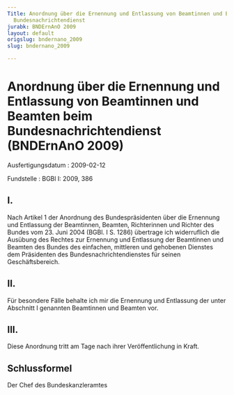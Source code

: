 ```yaml
---
Title: Anordnung über die Ernennung und Entlassung von Beamtinnen und Beamten beim
  Bundesnachrichtendienst
jurabk: BNDErnAnO 2009
layout: default
origslug: bndernano_2009
slug: bndernano_2009

---
```


# Anordnung über die Ernennung und Entlassung von Beamtinnen und Beamten beim Bundesnachrichtendienst (BNDErnAnO 2009)

Ausfertigungsdatum
:   2009-02-12

Fundstelle
:   BGBl I: 2009, 386


## I.

Nach Artikel 1 der Anordnung des Bundespräsidenten über die Ernennung und Entlassung der Beamtinnen, Beamten, Richterinnen und Richter des Bundes vom 23. Juni 2004 (BGBl. I S. 1286) übertrage ich widerruflich die Ausübung des Rechtes zur Ernennung und Entlassung der Beamtinnen und Beamten des Bundes des einfachen, mittleren und gehobenen Dienstes dem Präsidenten des Bundesnachrichtendienstes für seinen Geschäftsbereich.


## II.

Für besondere Fälle behalte ich mir die Ernennung und Entlassung der unter Abschnitt I genannten Beamtinnen und Beamten vor.


## III.

Diese Anordnung tritt am Tage nach ihrer Veröffentlichung in Kraft.


## Schlussformel

Der Chef des Bundeskanzleramtes

